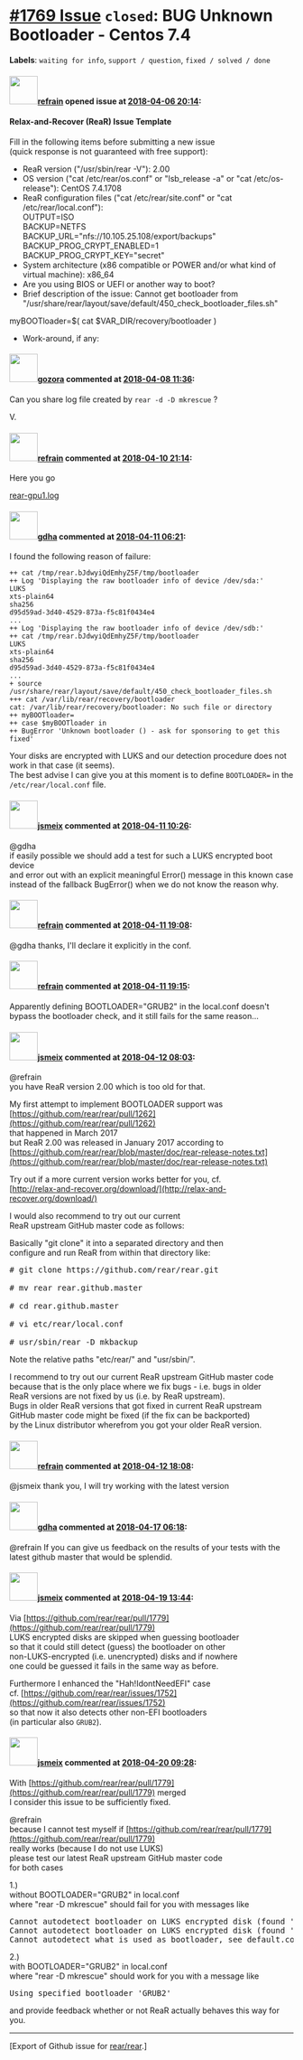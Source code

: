 [\#1769 Issue](https://github.com/rear/rear/issues/1769) `closed`: BUG Unknown Bootloader - Centos 7.4
======================================================================================================

**Labels**: `waiting for info`, `support / question`,
`fixed / solved / done`

#### <img src="https://avatars.githubusercontent.com/u/1521711?v=4" width="50">[refrain](https://github.com/refrain) opened issue at [2018-04-06 20:14](https://github.com/rear/rear/issues/1769):

#### Relax-and-Recover (ReaR) Issue Template

Fill in the following items before submitting a new issue  
(quick response is not guaranteed with free support):

-   ReaR version ("/usr/sbin/rear -V"): 2.00
-   OS version ("cat /etc/rear/os.conf" or "lsb\_release -a" or "cat
    /etc/os-release"): CentOS 7.4.1708
-   ReaR configuration files ("cat /etc/rear/site.conf" or "cat
    /etc/rear/local.conf"):  
    OUTPUT=ISO  
    BACKUP=NETFS  
    BACKUP\_URL="nfs://10.105.25.108/export/backups"  
    BACKUP\_PROG\_CRYPT\_ENABLED=1  
    BACKUP\_PROG\_CRYPT\_KEY="secret"
-   System architecture (x86 compatible or POWER and/or what kind of
    virtual machine): x86\_64
-   Are you using BIOS or UEFI or another way to boot?
-   Brief description of the issue: Cannot get bootloader from
    "/usr/share/rear/layout/save/default/450\_check\_bootloader\_files.sh"

myBOOTloader=$( cat $VAR\_DIR/recovery/bootloader )

-   Work-around, if any:

#### <img src="https://avatars.githubusercontent.com/u/12116358?u=1c5ba9dcee5ca3082f03029a7fbe647efd30eb49&v=4" width="50">[gozora](https://github.com/gozora) commented at [2018-04-08 11:36](https://github.com/rear/rear/issues/1769#issuecomment-379543323):

Can you share log file created by `rear -d -D mkrescue` ?

V.

#### <img src="https://avatars.githubusercontent.com/u/1521711?v=4" width="50">[refrain](https://github.com/refrain) commented at [2018-04-10 21:14](https://github.com/rear/rear/issues/1769#issuecomment-380248806):

Here you go

[rear-gpu1.log](https://github.com/rear/rear/files/1896446/rear-gpu1.log)

#### <img src="https://avatars.githubusercontent.com/u/888633?u=cdaeb31efcc0048d3619651aa18dd4b76e636b21&v=4" width="50">[gdha](https://github.com/gdha) commented at [2018-04-11 06:21](https://github.com/rear/rear/issues/1769#issuecomment-380340574):

I found the following reason of failure:

    ++ cat /tmp/rear.bJdwyiQdEmhyZ5F/tmp/bootloader
    ++ Log 'Displaying the raw bootloader info of device /dev/sda:'
    LUKS
    xts-plain64
    sha256
    d95d59ad-3d40-4529-873a-f5c81f0434e4
    ...
    ++ Log 'Displaying the raw bootloader info of device /dev/sdb:'
    ++ cat /tmp/rear.bJdwyiQdEmhyZ5F/tmp/bootloader
    LUKS
    xts-plain64
    sha256
    d95d59ad-3d40-4529-873a-f5c81f0434e4
    ...
    + source /usr/share/rear/layout/save/default/450_check_bootloader_files.sh
    +++ cat /var/lib/rear/recovery/bootloader
    cat: /var/lib/rear/recovery/bootloader: No such file or directory
    ++ myBOOTloader=
    ++ case $myBOOTloader in
    ++ BugError 'Unknown bootloader () - ask for sponsoring to get this fixed'

Your disks are encrypted with LUKS and our detection procedure does not
work in that case (it seems).  
The best advise I can give you at this moment is to define `BOOTLOADER=`
in the `/etc/rear/local.conf` file.

#### <img src="https://avatars.githubusercontent.com/u/1788608?u=925fc54e2ce01551392622446ece427f51e2f0ce&v=4" width="50">[jsmeix](https://github.com/jsmeix) commented at [2018-04-11 10:26](https://github.com/rear/rear/issues/1769#issuecomment-380404345):

@gdha  
if easily possible we should add a test for such a LUKS encrypted boot
device  
and error out with an explicit meaningful Error() message in this known
case  
instead of the fallback BugError() when we do not know the reason why.

#### <img src="https://avatars.githubusercontent.com/u/1521711?v=4" width="50">[refrain](https://github.com/refrain) commented at [2018-04-11 19:08](https://github.com/rear/rear/issues/1769#issuecomment-380562978):

@gdha thanks, I'll declare it explicitly in the conf.

#### <img src="https://avatars.githubusercontent.com/u/1521711?v=4" width="50">[refrain](https://github.com/refrain) commented at [2018-04-11 19:15](https://github.com/rear/rear/issues/1769#issuecomment-380564851):

Apparently defining BOOTLOADER="GRUB2" in the local.conf doesn't bypass
the bootloader check, and it still fails for the same reason...

#### <img src="https://avatars.githubusercontent.com/u/1788608?u=925fc54e2ce01551392622446ece427f51e2f0ce&v=4" width="50">[jsmeix](https://github.com/jsmeix) commented at [2018-04-12 08:03](https://github.com/rear/rear/issues/1769#issuecomment-380714603):

@refrain  
you have ReaR version 2.00 which is too old for that.

My first attempt to implement BOOTLOADER support was  
[https://github.com/rear/rear/pull/1262](https://github.com/rear/rear/pull/1262)  
that happened in March 2017  
but ReaR 2.00 was released in January 2017 according to  
[https://github.com/rear/rear/blob/master/doc/rear-release-notes.txt](https://github.com/rear/rear/blob/master/doc/rear-release-notes.txt)

Try out if a more current version works better for you, cf.  
[http://relax-and-recover.org/download/](http://relax-and-recover.org/download/)

I would also recommend to try out our current  
ReaR upstream GitHub master code as follows:

Basically "git clone" it into a separated directory and then  
configure and run ReaR from within that directory like:

<pre>
# git clone https://github.com/rear/rear.git

# mv rear rear.github.master

# cd rear.github.master

# vi etc/rear/local.conf

# usr/sbin/rear -D mkbackup
</pre>

Note the relative paths "etc/rear/" and "usr/sbin/".

I recommend to try out our current ReaR upstream GitHub master code  
because that is the only place where we fix bugs - i.e. bugs in older  
ReaR versions are not fixed by us (i.e. by ReaR upstream).  
Bugs in older ReaR versions that got fixed in current ReaR upstream  
GitHub master code might be fixed (if the fix can be backported)  
by the Linux distributor wherefrom you got your older ReaR version.

#### <img src="https://avatars.githubusercontent.com/u/1521711?v=4" width="50">[refrain](https://github.com/refrain) commented at [2018-04-12 18:08](https://github.com/rear/rear/issues/1769#issuecomment-380895411):

@jsmeix thank you, I will try working with the latest version

#### <img src="https://avatars.githubusercontent.com/u/888633?u=cdaeb31efcc0048d3619651aa18dd4b76e636b21&v=4" width="50">[gdha](https://github.com/gdha) commented at [2018-04-17 06:18](https://github.com/rear/rear/issues/1769#issuecomment-381859651):

@refrain If you can give us feedback on the results of your tests with
the latest github master that would be splendid.

#### <img src="https://avatars.githubusercontent.com/u/1788608?u=925fc54e2ce01551392622446ece427f51e2f0ce&v=4" width="50">[jsmeix](https://github.com/jsmeix) commented at [2018-04-19 13:44](https://github.com/rear/rear/issues/1769#issuecomment-382741164):

Via
[https://github.com/rear/rear/pull/1779](https://github.com/rear/rear/pull/1779)  
LUKS encrypted disks are skipped when guessing bootloader  
so that it could still detect (guess) the bootloader on other  
non-LUKS-encrypted (i.e. unencrypted) disks and if nowhere  
one could be guessed it fails in the same way as before.

Furthermore I enhanced the "Hah!IdontNeedEFI" case  
cf.
[https://github.com/rear/rear/issues/1752](https://github.com/rear/rear/issues/1752)  
so that now it also detects other non-EFI bootloaders  
(in particular also `GRUB2`).

#### <img src="https://avatars.githubusercontent.com/u/1788608?u=925fc54e2ce01551392622446ece427f51e2f0ce&v=4" width="50">[jsmeix](https://github.com/jsmeix) commented at [2018-04-20 09:28](https://github.com/rear/rear/issues/1769#issuecomment-383040521):

With
[https://github.com/rear/rear/pull/1779](https://github.com/rear/rear/pull/1779)
merged  
I consider this issue to be sufficiently fixed.

@refrain  
because I cannot test myself if
[https://github.com/rear/rear/pull/1779](https://github.com/rear/rear/pull/1779)  
really works (because I do not use LUKS)  
please test our latest ReaR upstream GitHub master code  
for both cases

1.)  
without BOOTLOADER="GRUB2" in local.conf  
where "rear -D mkrescue" should fail for you with messages like

<pre>
Cannot autodetect bootloader on LUKS encrypted disk (found 'LUKS' in first bytes on /dev/sda)
Cannot autodetect bootloader on LUKS encrypted disk (found 'LUKS' in first bytes on /dev/sdb)
Cannot autodetect what is used as bootloader, see default.conf about 'BOOTLOADER'
</pre>

2.)  
with BOOTLOADER="GRUB2" in local.conf  
where "rear -D mkrescue" should work for you with a message like

<pre>
Using specified bootloader 'GRUB2'
</pre>

and provide feedback whether or not ReaR actually behaves this way for
you.

------------------------------------------------------------------------

\[Export of Github issue for
[rear/rear](https://github.com/rear/rear).\]
